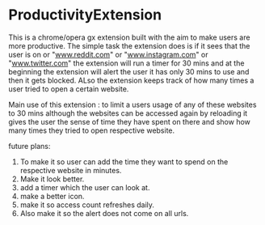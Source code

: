 # ProductivityExtension
This is a chrome/opera gx extension built with the aim to make users are more productive. The simple task the extension does is if it sees that the user is on  or "www.reddit.com" or "www.instagram.com" or "www.twitter.com" the extension will run a timer for 30 mins and at the beginning the extension will
alert the user it has only 30 mins to use and then it gets blocked. ALso the extension keeps track of how many times a user tried to open a certain website.

Main use of this extension : to limit a users usage of any of these websites to 30 mins although the websites can be accessed again by reloading it gives the user the sense of 
time they have spent on there and show how many times they tried to open respective website.

future plans: 
1. To make it so user can add the time they want to spend on the respective website in minutes.
2. Make it look better.
3. add a timer which the user can look at.
4. make a better icon.
5. make it so access count refreshes daily.  
6. Also make it so the alert does not come on all urls.
